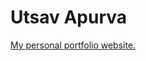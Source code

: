 # Utsav Apurva

<a href="https://speeeedy-899.github.io/utsav_apurva/">My personal portfolio website.</a>
